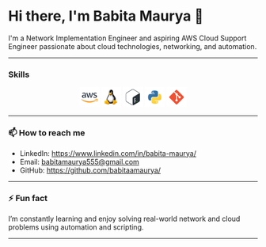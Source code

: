# Hi there, I'm Babita Maurya 👋

I'm a Network Implementation Engineer and aspiring AWS Cloud Support Engineer passionate about cloud technologies, networking, and automation.

---

###  Skills

<p align="center">
  <img src="https://github.com/babitaamaurya/babitaamaurya/blob/main/AWS.svg" alt="AWS" width="40" height="40"/>
  <img src="https://github.com/babitaamaurya/babitaamaurya/blob/main/LINUX.svg" alt="Linux" width="40" height="40"/>  
  <img src="https://github.com/babitaamaurya/babitaamaurya/blob/main/BASH.svg" alt="Bash" width="40" height="40"/>  
  <img src="https://github.com/babitaamaurya/babitaamaurya/blob/main/PYTHON.svg" alt="Python" width="40" height="40"/>  
  <img src="https://github.com/babitaamaurya/babitaamaurya/blob/main/GIT.svg" alt="Git" width="40" height="40"/>
</p>

---

### 📫 How to reach me

- LinkedIn: https://www.linkedin.com/in/babita-maurya/
- Email: babitamaurya555@gmail.com
- GitHub: https://github.com/babitaamaurya/

---

### ⚡ Fun fact

I’m constantly learning and enjoy solving real-world network and cloud problems using automation and scripting.

---

